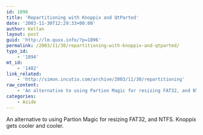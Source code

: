```yaml
---
id: 1896
title: 'Repartitioning with Knoppix and QtParted'
date: '2003-11-30T12:29:33+00:00'
author: Kellan
layout: post
guid: 'http://lm.quxx.info/?p=1896'
permalink: /2003/11/30/repartitioning-with-knoppix-and-qtparted/
typo_id:
    - '1894'
mt_id:
    - '1482'
link_related:
    - 'http://simon.incutio.com/archive/2003/11/30/repartitioning'
raw_content:
    - 'An alternative to using Partion Magic for resizing FAT32, and NTFS. Knoppix gets cooler and cooler.'
categories:
    - Aside
---
```


An alternative to using Partion Magic for resizing FAT32, and NTFS. Knoppix gets cooler and cooler.